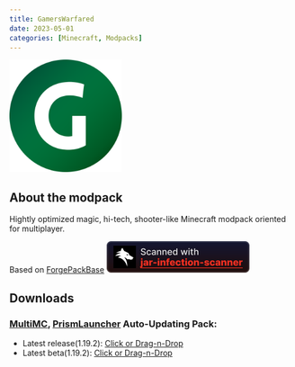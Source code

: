 ```yaml
---
title: GamersWarfared
date: 2023-05-01
categories: [Minecraft, Modpacks]
---
```

<img src="/assets/img/modpacks/GamersWarfared.png" alt="GamersWarfared" width="200"/>

## About the modpack
Hightly optimized magic, hi-tech, shooter-like Minecraft modpack oriented for multiplayer.

Based on [ForgePackBase](/posts/ForgePackBase)
<img alt="Scanned with jar-infection-scanner" height="56" src="/assets/svg/badges/jar-infection-scanner.svg">

## Downloads
### [MultiMC](https://multimc.org/), [PrismLauncher](https://prismlauncher.org/) Auto-Updating Pack:
- Latest release(1.19.2): [Click or Drag-n-Drop](/GamersWarfared/GamersWarfared.zip)
- Latest beta(1.19.2): [Click or Drag-n-Drop](/GamersWarfared/GamersWarfared-Beta.zip)
